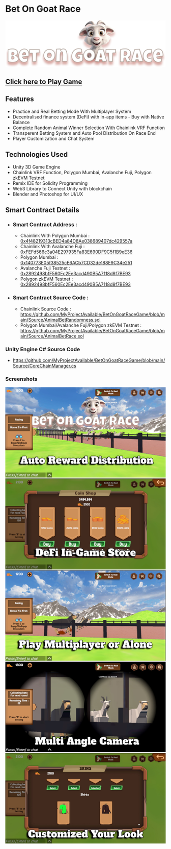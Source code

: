 # Bet On Goat Race
![](https://github.com/MyProjectAvailable/BetOnGoatRaceGame/blob/main/Images/logo.png)

## [Click here to Play Game](https://goatbetgame.vrweb3games.com/)

## Features
* Practice and Real Betting Mode With Multiplayer System
* Decentralised finance system (DeFi) with in-app items - Buy with Native Balance
* Complete Random Animal Winner Selection With Chainlink VRF Function
* Transperent Betting System and Auto Pool Distribution On Race End
* Player Customization and Chat System


## Technologies Used
- Unity 3D Game Engine
- Chainlink VRF Function, Polygon Mumbai, Avalanche Fuji, Polygon zkEVM Testnet
- Remix IDE for Solidity Programming
- Web3 Library to Connect Unity with blockchain
- Blender and Photoshop for UI/UX

## Smart Contract Details
- ### Smart Contract Address :  </br>
  - Chainlink With Polygon Mumbai : [0x4f48219313cBED4a84D8Ae038689407dc429557a](https://mumbai.polygonscan.com/address/0x4f48219313cbed4a84d8ae038689407dc429557a)
  - Chainlink With Avalanche Fuji : [0xFEFd566c3a04E297935Fa83E690DF9C5f1B9eE36](https://testnet.snowtrace.io/address/0xFEFd566c3a04E297935Fa83E690DF9C5f1B9eE36)
  - Polygon Mumbai : [0x140773E05f38525cE6ACb7CD32de188E9C34e251](https://mumbai.polygonscan.com/address/0x140773e05f38525ce6acb7cd32de188e9c34e251)
  - Avalanche Fuji Testnet : [0x2892498bfF560Ec2Ee3acd490B5A7118d8f7BE93](https://testnet.snowtrace.io/address/0x2892498bff560ec2ee3acd490b5a7118d8f7be93)
  - Polygon zkEVM Testnet : [0x2892498bfF560Ec2Ee3acd490B5A7118d8f7BE93](https://testnet-zkevm.polygonscan.com/address/0x2892498bff560ec2ee3acd490b5a7118d8f7be93)
 

- ### Smart Contract Source Code :  </br>
  - Chainlink Source Code : </br>https://github.com/MyProjectAvailable/BetOnGoatRaceGame/blob/main/Source/AnimalBetRandomness.sol
  - Polygon Mumbai/Avalanche Fuji/Polygon zkEVM Testnet : </br>https://github.com/MyProjectAvailable/BetOnGoatRaceGame/blob/main/Source/AnimalBetRace.sol

### Unity Engine C# Source Code </br>
 - https://github.com/MyProjectAvailable/BetOnGoatRaceGame/blob/main/Source/CoreChainManager.cs

### Screenshots
![](https://github.com/MyProjectAvailable/BetOnGoatRaceGame/blob/main/Images/1.jpg)
![](https://github.com/MyProjectAvailable/BetOnGoatRaceGame/blob/main/Images/2.jpg)
![](https://github.com/MyProjectAvailable/BetOnGoatRaceGame/blob/main/Images/3.jpg)
![](https://github.com/MyProjectAvailable/BetOnGoatRaceGame/blob/main/Images/4.jpg)
![](https://github.com/MyProjectAvailable/BetOnGoatRaceGame/blob/main/Images/5.jpg)








